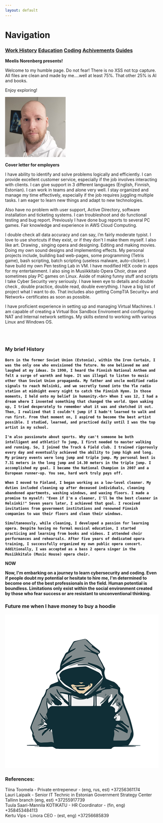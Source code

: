 ```yaml
---
layout: default
---
```




# Navigation<br>
### **[Work History](WorkHistory.md)   [Education](Education.md)   [Coding](Coding.md)   [Achivements](Achivements.md)   [Guides](Guides.md)**<br>


**Meelis Norenberg presents!**<br>

 Welcome to my humble page. Do not fear! There is no XSS not tcp capture.
 All files are clean and made by me....well at least 75%. That other 25% is AI and books.

 Enjoy exploring!<br>

![Memyselfnme](Meelis_Norenberg_pic_small.png)

**Cover letter for employers**<br>

I have ability to identify and solve problems logically and efficiently. I can provide excellent
customer service, especially if the job involves interacting with clients. I can give support in 3
different languages (English, Finnish, Estonian). I can work in teams and alone very well. I stay
organized and manage my time effectively, especially if the job requires juggling multiple tasks.
I am eager to learn new things and adapt to new technologies.<br>

Also have no problem with user support, Active Directory, software installation and ticketing
systems. I can troubleshoot and do functional testing and bug report. Previously I have done
bug reports to several PC games. Fair knowledge and experience in AWS Cloud Computing.<br>

I double check all data accuracy and can say, i’m fairly moderate typist. I love to use shortcuts if
they exist, or if they don't I make them myself.
I also like art. Drawing , singing opera and designing. Editing and making movies. Doing my own
sound designs and implementing effects.
My personal projects include, building bad web-pages, some programming (Tetris
game), bash scripting, batch scripting (useless malware, auto-clicker). I have build my own Pen
testing Lab in VM. I have modified HEX code in apps for my entertainment. I also sing in
Musiikkitalo Opera Choir, draw and sometimes play PC games on Linux.
Aside of making funny stuff and scripts I take Cyber Security very seriously. I have keen eye to
details and double check , double practice, double read, double everything.
I have a big list of project what I want to do. That includes also getting CompTIA Security+ and
Network+ certificates as soon as possible.<br>

I have proficient experience in setting up and managing Virtual Machines.
I am capable of creating a Virtual Box Sandbox Enviroment and configuring NAT
and Internal network settings.
My skills extend to working with various Linux and Windows OS.<br>

<br>
<br>

### **My brief History**<br>

**`Born in the former Soviet Union (Estonia), within the Iron Curtain, I was the only one who envisioned the future. No one believed me and laughed at my ideas. In 1990, I heard the Finnish National Anthem and felt a surge of warmth and hope. It was illegal to listen to music other than Soviet Union propaganda. My father and uncle modified radio signals to reach Helsinki, and we secretly tuned into the Yle radio station at midnight every night to catch the Finnish Hymn. In those moments, I held onto my belief in humanity.<br>
When I was 12, I had a dream where I invented something that changed the world. Upon waking up, I tried desperately to remember what it was and sketched it out. Then, I realized that I couldn't jump if I hadn't learned to walk and run first. From that moment on, I aspired to become the best artist possible. I studied, learned, and practiced daily until I was the top artist in my school.`**

**`I'm also passionate about sports. Why can't someone be both intelligent and athletic? To jump, I first needed to master walking and running. So, I joined the Track & Field club. I trained rigorously every day and eventually achieved the ability to jump high and long. My primary events were long jump and triple jump. My personal best is 7.31 meters in the long jump and 14.30 meters in the triple jump. I accomplished my goal. I became the National Champion in 2007 and a European runner-up. You see, hard work truly pays off.`** <br>

**`When I moved to Finland, I began working as a low-level cleaner. My duties included cleaning up after deceased individuals, cleaning abandoned apartments, washing windows, and waxing floors. I made a promise to myself: "Even if I'm a cleaner, I'll be the best cleaner in Helsinki!" Seven years later, I achieved that goal. I received invitations from government institutions and renowned Finnish companies to wax their floors and clean their windows.`**

**`Simultaneously, while cleaning, I developed a passion for learning opera. Despite having no formal musical education, I started practicing and learning from books and videos. I attended choir performances and rehearsals. After five years of dedicated opera training, I successfully organized my own public opera concert. Additionally, I was accepted as a bass 2 opera singer in the Musiikkitalo (Music House) opera choir.`**<br>

**NOW**<br>

**Now, I'm embarking on a journey to learn cybersecurity and coding. Even if people doubt my potential or hesitate to hire me, I'm determined to become one of the best professionals in the field. Human potential is boundless. Limitations only exist within the social environment created by those who fear success or are resistant to unconventional thinking.**<br>


### Future me when I have money to buy a hoodie

![Hacker](pngegg.png)

### References:<br>
Tiina Toomela - Private entrepeneur - (eng, rus, est) +37256361174<br>
Lauri Laipaik - Senior IT Technic in Estonian Government Strategy Center Tallinn branch (eng, est) +37255917739 <br>
Tuula Saari-Mannila KOTIKATU - HR Coordinator - (fin, eng) +358453484113 <br>
Kertu Vips - Linora CEO - (est, eng) +37256685839 <br>



